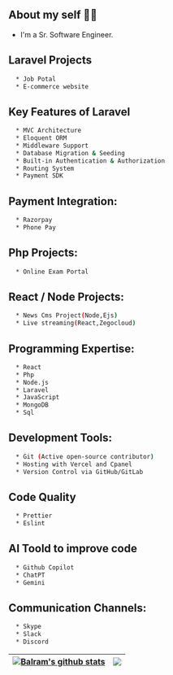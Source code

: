 ## About my self 👨‍💻

* I'm a Sr. Software Engineer.








## Laravel  Projects

```bash
  * Job Potal
  * E-commerce website
```

## Key Features of Laravel
```bash
  * MVC Architecture
  * Eloquent ORM
  * Middleware Support
  * Database Migration & Seeding
  * Built-in Authentication & Authorization
  * Routing System
  * Payment SDK
```

## Payment Integration:
```bash
  * Razorpay
  * Phone Pay
```

## Php Projects:
```bash
  * Online Exam Portal
```

## React / Node Projects:
```bash
  * News Cms Project(Node,Ejs)
  * Live streaming(React,Zegocloud)
```

## Programming Expertise:
```bash
  * React
  * Php 
  * Node.js
  * Laravel
  * JavaScript
  * MongoDB
  * Sql
```

## Development Tools:
```bash
  * Git (Active open-source contributor)
  * Hosting with Vercel and Cpanel
  * Version Control via GitHub/GitLab
```

## Code Quality
```bash
  * Prettier
  * Eslint
```

## AI Toold to improve code
```bash
  * Github Copilot
  * ChatPT
  * Gemini
```

## Communication Channels:
```bash
  * Skype
  * Slack
  * Discord
```


| <a href="https://github.com/balram72/github-readme-stats"><img align="center" src="https://github-readme-stats.vercel.app/api?username=balram72&show_icons=true&include_all_commits=true&theme=buefy&hide_border=true" alt="Balram's github stats" /></a> | <a href="https://github.com/balram72/github-readme-stats"><img align="center" src="https://github-readme-stats.vercel.app/api/top-langs/?username=balram72&layout=compact&theme=buefy&hide_border=true" /></a> |
| ------------- | ------------- |



<br />
<br />

<div id="header" align="center">  

</div>


